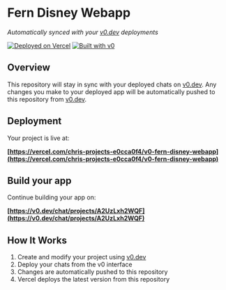 # Fern Disney Webapp

*Automatically synced with your [v0.dev](https://v0.dev) deployments*

[![Deployed on Vercel](https://img.shields.io/badge/Deployed%20on-Vercel-black?style=for-the-badge&logo=vercel)](https://vercel.com/chris-projects-e0cca0f4/v0-fern-disney-webapp)
[![Built with v0](https://img.shields.io/badge/Built%20with-v0.dev-black?style=for-the-badge)](https://v0.dev/chat/projects/A2UzLxh2WQF)

## Overview

This repository will stay in sync with your deployed chats on [v0.dev](https://v0.dev).
Any changes you make to your deployed app will be automatically pushed to this repository from [v0.dev](https://v0.dev).

## Deployment

Your project is live at:

**[https://vercel.com/chris-projects-e0cca0f4/v0-fern-disney-webapp](https://vercel.com/chris-projects-e0cca0f4/v0-fern-disney-webapp)**

## Build your app

Continue building your app on:

**[https://v0.dev/chat/projects/A2UzLxh2WQF](https://v0.dev/chat/projects/A2UzLxh2WQF)**

## How It Works

1. Create and modify your project using [v0.dev](https://v0.dev)
2. Deploy your chats from the v0 interface
3. Changes are automatically pushed to this repository
4. Vercel deploys the latest version from this repository